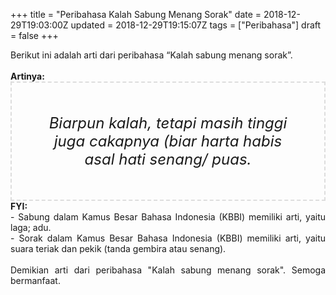 +++
title = "Peribahasa Kalah Sabung Menang Sorak"
date = 2018-12-29T19:03:00Z
updated = 2018-12-29T19:15:07Z
tags = ["Peribahasa"]
draft = false
+++

<div dir="ltr" style="text-align: left;" trbidi="on"><div style="text-align: justify;">Berikut ini adalah arti dari peribahasa “Kalah sabung menang sorak”.</div><br /><div style="text-align: justify;"><b>Artinya:</b></div><div style="border: 2px dashed #ddd; font-size: 24px; height: auto; margin: 0 auto; padding: 50px; text-align: center; width: auto;"><i>Biarpun kalah, tetapi masih tinggi juga cakapnya (biar harta habis asal hati senang/ puas.</i></div><div style="text-align: justify;"><b>FYI:</b><br />- Sabung dalam Kamus Besar Bahasa Indonesia (KBBI) memiliki arti, yaitu laga; adu.<br />- Sorak dalam Kamus Besar Bahasa Indonesia (KBBI) memiliki arti, yaitu suara teriak dan pekik (tanda gembira atau senang).</div><br /><div style="text-align: justify;">Demikian arti dari peribahasa "Kalah sabung menang sorak". Semoga bermanfaat. </div></div>
